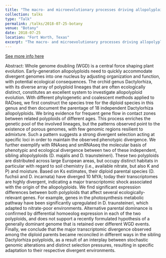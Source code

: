 ```yaml
---
title: "The macro- and microevolutionary processes driving allopolyploid evolution in Dactylorhiza (Orchidaceae)."
collection: talks
type: "Talk"
permalink: /talks/2018-07-25-botany
venue: "Botany"
date: 2018-07-25
location: "Fort Worth, Texas"
excerpt: "The macro- and microevolutionary processes driving allopolyploid evolution in Dactylorhiza (Orchidaceae)"
---
```

[See more info here](http://2017.botanyconference.org/)

Abstract: Whole genome doubling (WGD) is a central force shaping plant evolution. Early-generation allopolyploids need to quickly accommodate divergent genomes into one nucleus by adjusting organization and function, with potential ecological consequences. The orchid genus Dactylorhiza, with its diverse array of polyploid lineages that are often ecologically distinct, constitutes an excellent system to investigate allopolyploid evolution. With different phylogenetic and coalescent methods applied to RADseq, we first construct the species tree for the diploid species in this genus and then document the parentage of 18 independent Dactylorhiza allopolyploids. We bring evidence for frequent gene flow in contact zones between related polyploids of different ages. This process enriches the genetic pool of the involved lineages, but the patterns observed point to the existence of porous genomes, with few genomic regions resilient to admixture. Such a pattern suggests a strong divergent selection acting at specific loci in order to maintain the observed phenotypic divergence. We further exemplify with RNAseq and smRNAseq the molecular basis of phenotypic and ecological divergence between two of these independent, sibling allopolyploids (D. majalis and D. traunsteineri). These two polyploids are distributed across large European areas, but occupy distinct habitats in particular with regard to soil chemistry (i.e., available nitrate, but also K and P) and moisture. Based on Ks estimates, their diploid parental species (D. fuchsii and D. incarnata) have diverged 10 MYA; today their transcriptomes are highly divergent, indicating a major transcriptomic shock associated with the origin of the allopolyploids. We find significant expression differences between both polyploids that affect several ecologically-relevant genes. For example, genes in the photosynthesis metabolic pathway have been significantly upregulated in D. traunsteineri, which adapted to nitrate-poor environments. Alternative parental dominance is confirmed by differential homoeolog expression in each of the two polyploids, and does not support a recently formulated hypothesis of a generally dominant genome that is retained over different WGD events. Finally, we conclude that the major transcriptomic divergence observed among the diploid parents became reconciled in different ways in the sibling Dactylorhiza polyploids, as a result of an interplay between stochastic genomic alterations and distinct selection pressures, resulting in specific adaptation to their respective divergent environments.
